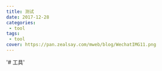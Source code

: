 ```yaml
---
title: 测试
date: 2017-12-28
categories:
 - tool
tags:
 - tool
cover: https://pan.zealsay.com/mweb/blog/WechatIMG11.png 
---
```


'# 工具'
